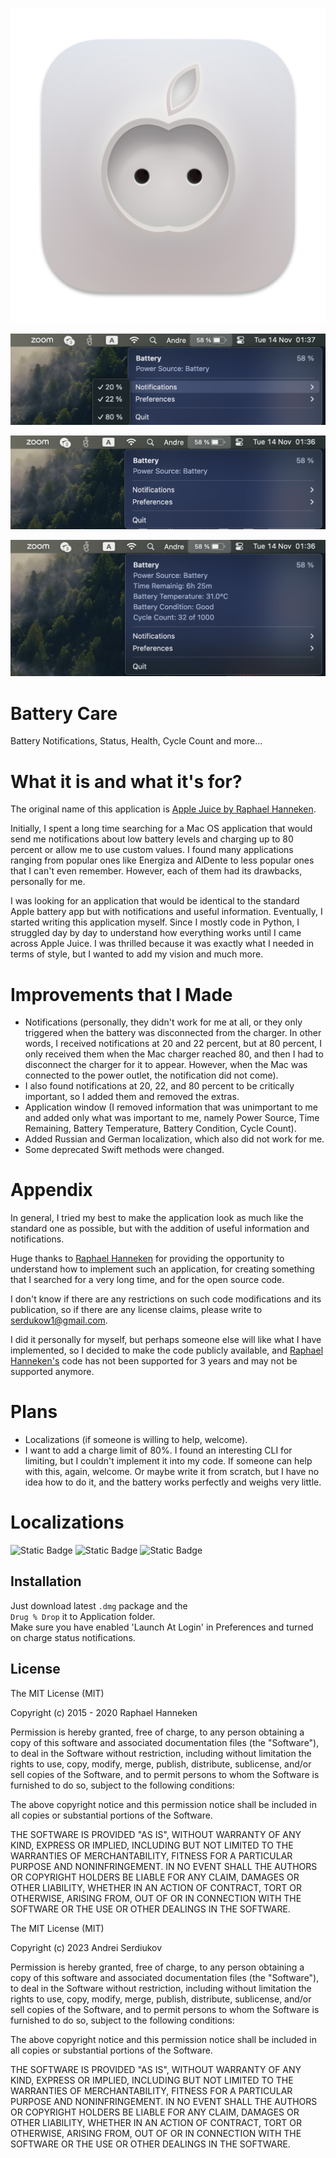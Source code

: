 ![Logo](https://github.com/serdukow/BatteryCare/blob/7f06fce998bcd988f06bd09ea5d6173a801bb080/badge.png)

![UI-1](https://github.com/serdukow/BatteryCare/blob/8671f6039dd53fc5b8560f92b82a1e3407256dab/UI-1.png)

![UI-2](https://github.com/serdukow/BatteryCare/blob/8671f6039dd53fc5b8560f92b82a1e3407256dab/UI-2.png)

![UI-3](https://github.com/serdukow/BatteryCare/blob/8671f6039dd53fc5b8560f92b82a1e3407256dab/UI-3.png)
# Battery Care
Battery Notifications, Status, Health, Cycle Count and more...


# What it is and what it's for?

The original name of this application is [Apple Juice by Raphael Hanneken](https://github.com/raphaelhanneken/apple-juice). 

Initially, I spent a long time searching for a Mac OS application that would send me notifications about low battery levels and charging up to 80 percent or allow me to use custom values. I found many applications ranging from popular ones like Energiza and AlDente to less popular ones that I can't even remember. However, each of them had its drawbacks, personally for me.

I was looking for an application that would be identical to the standard Apple battery app but with notifications and useful information. Eventually, I started writing this application myself. Since I mostly code in Python, I struggled day by day to understand how everything works until I came across Apple Juice. I was thrilled because it was exactly what I needed in terms of style, but I wanted to add my vision and much more.

# Improvements that I Made

- Notifications (personally, they didn't work for me at all, or they only triggered when the battery was disconnected from the charger. In other words, I received notifications at 20 and 22 percent, but at 80 percent, I only received them when the Mac charger reached 80, and then I had to disconnect the charger for it to appear. However, when the Mac was connected to the power outlet, the notification did not come).
- I also found notifications at 20, 22, and 80 percent to be critically important, so I added them and removed the extras.
- Application window (I removed information that was unimportant to me and added only what was important to me, namely Power Source, Time Remaining, Battery Temperature, Battery Condition, Cycle Count).
- Added Russian and German localization, which also did not work for me.
- Some deprecated Swift methods were changed.

# Appendix
In general, I tried my best to make the application look as much like the standard one as possible, but with the addition of useful information and notifications.

Huge thanks to [Raphael Hanneken](https://github.com/raphaelhanneken/apple-juice) for providing the opportunity to understand how to implement such an application, for creating something that I searched for a very long time, and for the open source code.

I don't know if there are any restrictions on such code modifications and its publication, so if there are any license claims, please write to serdukow1@gmail.com.

I did it personally for myself, but perhaps someone else will like what I have implemented, so I decided to make the code publicly available, and [Raphael Hanneken's](https://github.com/raphaelhanneken/apple-juice) code has not been supported for 3 years and may not be supported anymore.

# Plans
- Localizations (if someone is willing to help, welcome).
- I want to add a charge limit of 80%. I found an interesting CLI for limiting, but I couldn't implement it into my code. If someone can help with this, again, welcome. Or maybe write it from scratch, but I have no idea how to do it, and the battery works perfectly and weighs very little.

# Localizations
![Static Badge](https://img.shields.io/badge/verified-brightgreen?label=English)
![Static Badge](https://img.shields.io/badge/verified-brightgreen?label=Russian)
![Static Badge](https://img.shields.io/badge/need%20review-yellow?label=German)




## Installation

Just download latest `.dmg`
 package and the \
  `Drug % Drop` it to Application folder.\
Make sure you have enabled 'Launch At Login' in Preferences and turned on charge status notifications.
    
## License

The MIT License (MIT)

Copyright (c) 2015 - 2020 Raphael Hanneken

Permission is hereby granted, free of charge, to any person obtaining a copy of this software and associated documentation files (the "Software"), to deal in the Software without restriction, including without limitation the rights to use, copy, modify, merge, publish, distribute, sublicense, and/or sell copies of the Software, and to permit persons to whom the Software is furnished to do so, subject to the following conditions:

The above copyright notice and this permission notice shall be included in all copies or substantial portions of the Software.

THE SOFTWARE IS PROVIDED "AS IS", WITHOUT WARRANTY OF ANY KIND, EXPRESS OR IMPLIED, INCLUDING BUT NOT LIMITED TO THE WARRANTIES OF MERCHANTABILITY, FITNESS FOR A PARTICULAR PURPOSE AND NONINFRINGEMENT. IN NO EVENT SHALL THE AUTHORS OR COPYRIGHT HOLDERS BE LIABLE FOR ANY CLAIM, DAMAGES OR OTHER LIABILITY, WHETHER IN AN ACTION OF CONTRACT, TORT OR OTHERWISE, ARISING FROM, OUT OF OR IN CONNECTION WITH THE SOFTWARE OR THE USE OR OTHER DEALINGS IN THE SOFTWARE.


The MIT License (MIT)

Copyright (c) 2023 Andrei Serdiukov

Permission is hereby granted, free of charge, to any person obtaining a copy of this software and associated documentation files (the "Software"), to deal in the Software without restriction, including without limitation the rights to use, copy, modify, merge, publish, distribute, sublicense, and/or sell copies of the Software, and to permit persons to whom the Software is furnished to do so, subject to the following conditions:

The above copyright notice and this permission notice shall be included in all copies or substantial portions of the Software.

THE SOFTWARE IS PROVIDED "AS IS", WITHOUT WARRANTY OF ANY KIND, EXPRESS OR IMPLIED, INCLUDING BUT NOT LIMITED TO THE WARRANTIES OF MERCHANTABILITY, FITNESS FOR A PARTICULAR PURPOSE AND NONINFRINGEMENT. IN NO EVENT SHALL THE AUTHORS OR COPYRIGHT HOLDERS BE LIABLE FOR ANY CLAIM, DAMAGES OR OTHER LIABILITY, WHETHER IN AN ACTION OF CONTRACT, TORT OR OTHERWISE, ARISING FROM, OUT OF OR IN CONNECTION WITH THE SOFTWARE OR THE USE OR OTHER DEALINGS IN THE SOFTWARE.

